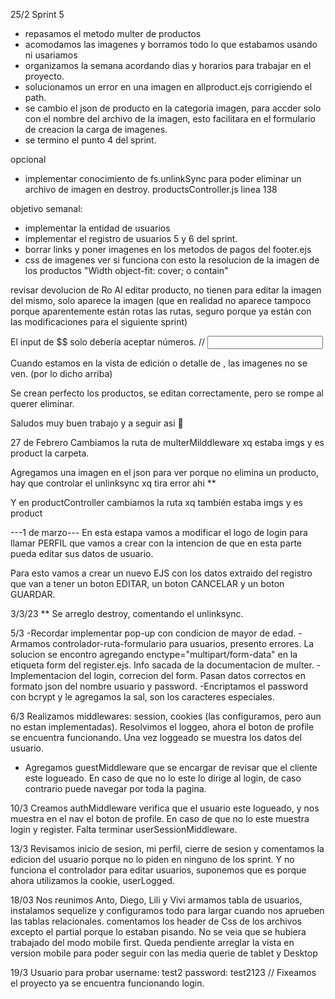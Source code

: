 25/2 Sprint 5
- repasamos el metodo multer de productos
- acomodamos las imagenes y borramos todo lo que estabamos usando ni usariamos
- organizamos la semana acordando dias y horarios para trabajar en el proyecto.
- solucionamos un error en una imagen en allproduct.ejs corrigiendo el path.
- se cambio el json de producto en la categoria imagen, para accder solo con el nombre del archivo de la imagen, esto facilitara en el formulario de creacion la carga de imagenes.
- se termino el punto 4 del sprint.

opcional
- implementar conocimiento de fs.unlinkSync para poder eliminar un archivo de imagen en destroy. productsController.js linea 138

objetivo semanal:
- implementar la entidad de usuarios
- implementar el registro de usuarios 5 y 6 del sprint.
- borrar links y poner imagenes en los metodos de pagos del footer.ejs
- css de imagenes ver si funciona con esto la resolucion de la imagen de los productos  "Width
object-fit: cover; o contain"

revisar devolucion de Ro
Al editar producto, no tienen para editar la imagen del mismo, solo aparece la imagen (que en realidad no aparece tampoco porque aparentemente están rotas las rutas, seguro porque ya están con las modificaciones para el siguiente sprint) 
<!-- Corregido en la linea 82 de productEditForm.ejs le agregue /img/imgs antes del <%=>
 <img class="edit-form-img-edit-form" src="/img/imgs/<%= product.image%>"> -->

El input de $$ solo debería aceptar números. 
// <input type="number" name="price" id="price" value="<%= product.price %>">

Cuando estamos en la vista de edición o detalle de , las imagenes no se ven. (por lo dicho arriba)

Se crean perfecto los productos, se editan correctamente, pero se rompe al querer eliminar. 

Saludos muy buen trabajo y a seguir asi 💪

27 de Febrero
Cambiamos la ruta de multerMilddleware xq estaba imgs y es product la carpeta.

Agregamos una imagen en el json para ver porque no elimina un producto, hay que controlar el unlinksync xq tira error ahi **

Y en productController cambiamos la ruta xq también estaba imgs y es product

---1 de marzo---
En esta estapa vamos a modificar el logo de login para llamar PERFIL que vamos a crear con la intencion de que en esta parte pueda editar sus datos de usuario.

Para esto vamos a crear un nuevo EJS con los datos extraido del registro que van a tener un boton EDITAR, un boton CANCELAR y un boton GUARDAR.

3/3/23 ** Se arreglo destroy, comentando el unlinksync. 

5/3 -Recordar implementar pop-up con condicion de mayor de edad.
    -Armamos controlador-ruta-formulario para usuarios, presento errores. La solucion se encontro agregando enctype="multipart/form-data" en la etiqueta form del register.ejs. Info sacada de la documentacion de multer.
    -Implementacion del login, correcion del form. Pasan datos correctos en formato json del nombre usuario y password.
    -Encriptamos el password con bcrypt y le agregamos la sal, son los caracteres especiales.

6/3 Realizamos middlewares: session, cookies (las configuramos, pero aun no estan implementadas). Resolvimos el loggeo, ahora el boton de profile se encuentra funcionando. Una vez loggeado se muestra los datos del usuario. 
- Agregamos guestMiddleware que se encargar de revisar que el cliente este logueado. En caso de que no lo este lo dirige al login, de caso contrario puede navegar por toda la pagina. 

10/3 Creamos authMiddleware verifica que el usuario este logueado, y nos muestra en el nav el boton de profile. En caso de que no lo este muestra login y register. Falta terminar userSessionMiddleware.

13/3 Revisamos inicio de sesion, mi perfil, cierre de sesion y comentamos la edicion del usuario porque no lo piden en ninguno de los sprint. Y no funciona el controlador para editar usuarios, suponemos que es porque ahora utilizamos la cookie, userLogged.

18/03 
Nos reunimos Anto, Diego, Lili y Vivi armamos tabla de usuarios, instalamos sequelize y configuramos todo para largar cuando nos aprueben las tablas relacionales.
comentamos los header de Css de los archivos excepto el partial porque lo estaban pisando. No se veia que se hubiera trabajado del modo mobile first. Queda pendiente arreglar la vista en version mobile para poder seguir con las media querie de tablet y Desktop

19/3 Usuario para probar username: test2 password: test2123 // Fixeamos el proyecto ya se encuentra funcionando login. 